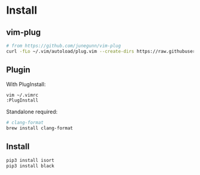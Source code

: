 # Install

## vim-plug
```sh
# from https://github.com/junegunn/vim-plug
curl -fLo ~/.vim/autoload/plug.vim --create-dirs https://raw.githubusercontent.com/junegunn/vim-plug/master/plug.vim
```

## Plugin
With PlugInstall:
```sh
vim ~/.vimrc
:PlugInstall
```
Standalone required:
```sh
# clang-format
brew install clang-format
```

## Install
```sh
pip3 install isort
pip3 install black
```
